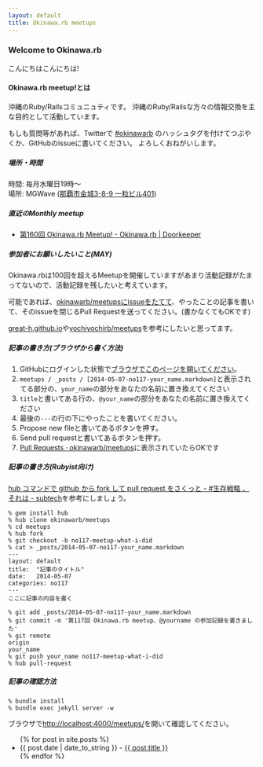 ```yaml
---
layout: default
title: Okinawa.rb meetups
---
```

### <a name="welcome-to-github-pages" class="anchor" href="#welcome-to-github-pages"><span class="octicon octicon-link"></span></a>Welcome to Okinawa.rb
こんにちはこんにちは!

#### Okinawa.rb meetup!とは
沖縄のRuby/Railsコミュニュティです。
沖縄のRuby/Railsな方々の情報交換を主な目的として活動しています。

もしも質問等があれば、Twitterで [#okinawarb](https://twitter.com/search?f=realtime&q=%23okinawarb&src=typd) のハッシュタグを付けてつぶやくか、GitHubのissueに書いてください。
よろしくおねがいします。

##### 場所・時間
時間: 毎月水曜日19時〜 <br/>
場所: MGWave ([那覇市金城3-8-9 一粒ビル401](https://www.google.co.jp/maps/place/%E3%80%92901-0155+%E6%B2%96%E7%B8%84%E7%9C%8C%E9%82%A3%E8%A6%87%E5%B8%82%E9%87%91%E5%9F%8E%EF%BC%93%E4%B8%81%E7%9B%AE%EF%BC%98%E2%88%92%EF%BC%99+%E4%B8%80%E7%B2%92%E4%B8%8D%E5%8B%95%E7%94%A3%E3%83%93%E3%83%AB/@26.2008815,127.6614647,18z/data=!4m7!1m4!3m3!1s0x34e569b7a6a4956f:0xd16d7ba7cca40ef2!2z44CSOTAxLTAxNTUg5rKW57iE55yM6YKj6KaH5biC6YeR5Z-O77yT5LiB55uu77yY4oiS77yZIOS4gOeykuS4jeWLleeUo-ODk-ODqw!3b1!3m1!1s0x34e569b7a6a4956f:0xd16d7ba7cca40ef2))

##### 直近のMonthly meetup

- [第160回 Okinawa.rb Meetup! - Okinawa.rb | Doorkeeper](https://okinawarb.doorkeeper.jp/events/21390)

##### 参加者にお願いしたいこと(MAY)
Okinawa.rbは100回を超えるMeetupを開催していますがあまり活動記録がたまってないので、活動記録を残したいと考えています。

可能であれば、[okinawarb/meetupsにissueをたてて](https://github.com/okinawarb/meetups/issues?state=open)、やったことの記事を書いて、そのissueを閉じるPull Requestを送ってください。(書かなくてもOKです)

[great-h.github.io](http://great-h.github.io/)や[yochiyochirb/meetups](https://github.com/yochiyochirb/meetups)を参考にしたいと思ってます。

##### 記事の書き方(ブラウザから書く方法)
1. GitHubにログインした状態で[ブラウザでこのページを開いてください](https://github.com/okinawarb/meetups/new/gh-pages/_posts?filename=2014-05-07-no117-your_name.markdown&value=---%0Alayout%3A+default%0Atitle%3A++%22Okinawa.rb%20meetup!%20%23117%20%E3%82%84%E3%81%A3%E3%81%9F%E3%81%93%E3%81%A8%20@your_name%22%0Adate%3A+++2014-05-07%0Acategories%3A+no117%0A---%0A%E3%81%93%E3%81%93%E3%81%AB%E3%82%84%E3%81%A3%E3%81%9F%E3%81%93%E3%81%A8%E3%82%92%E6%9B%B8%E3%81%84%E3%81%A6%E3%81%8F%E3%81%A0%E3%81%95%E3%81%84)。
2. `meetups / _posts / [2014-05-07-no117-your_name.markdown]`と表示されてる部分の、`your_name`の部分をあなたの名前に置き換えてください
3. `title`と書いてある行の、`@your_name`の部分をあなたの名前に置き換えてください
4. 最後の`---`の行の下にやったことを書いてください。
5. Propose new fileと書いてあるボタンを押す。
6. Send pull requestと書いてあるボタンを押す。
7. [Pull Requests · okinawarb/meetups](https://github.com/okinawarb/meetups/pulls)に表示されていたらOKです

##### 記事の書き方(Rubyist向け)
[hub コマンドで github から fork して pull request をさくっと - #生存戦略 、それは - subtech](https://subtech.g.hatena.ne.jp/secondlife/20120611/1339411825)を参考にしましょう。

```
% gem install hub
% hub clone okinawarb/meetups
% cd meetups
% hub fork
% git checkout -b no117-meetup-what-i-did
% cat > _posts/2014-05-07-no117-your_name.markdown
---
layout: default
title:  "記事のタイトル"
date:   2014-05-07
categories: no117
---
ここに記事の内容を書く

% git add _posts/2014-05-07-no117-your_name.markdown
% git commit -m '第117回 Okinawa.rb meetup、@yourname の参加記録を書きました'
% git remote
origin
your_name
% git push your_name no117-meetup-what-i-did
% hub pull-request
```

##### 記事の確認方法
```
% bundle install
% bundle exec jekyll server -w
```

ブラウザで[http://localhost:4000/meetups/](http://localhost:4000/meetups/)を開いて確認してください。

<!-- fixme -->
<ul>
{% for post in site.posts %}
  <li>{{ post.date | date_to_string }} - <a href="{{ site.baseurl }}{{ post.url }}">{{ post.title }}</a></li>
{% endfor %}
</ul>
